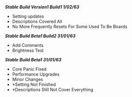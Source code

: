 ***Stable Build Version1 Build1 1/02/63***
 - Setting updates
 - Descriptions Covered All
 - No More Frequently Resets For Some Used To Be Boards


***Stable Build Beta1 Build2 31/01/63***
 - Add Comments
 - Brightness Test


***Stable Build Beta1 31/01/63***

- Core Panic Fixed
- Performance Upgrades
- Minor Changes
- \*Setting Not Finished
- \*Descriptions Still Not Cover Everything
